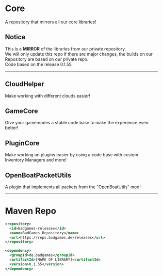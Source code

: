 # Core
A repository that mirrors all our core libraries!

## Notice
This is a **MIRROR** of the libraries from our private repository.<br>
We will only update this repo if there are major changes, the builds on our Repository are based on our private repo.<br>
Code based on the release 0.1.55.
<hr>

## CloudHelper
Make working with different clouds easier!

## GameCore
Give your gamemodes a stable code base to make the experience even better!

## PluginCore
Make working on plugins easier by using a code base with custom Inventory Managers and more!

## OpenBoatPacketUtils
A plugin that implements all packets from the "OpenBoatUtils" mod!
<hr>

# Maven Repo
```xml
<repository>
  <id>badgames-releases</id>
  <name>BadGames Repository</name>
  <url>https://repo.badgames.de/releases</url>
</repository>

<dependency>
  <groupId>de.badgames</groupId>
  <artifactId>[NAME OF LIBRARY]</artifactId>
  <version>0.1.55</version>
</dependency>
```
